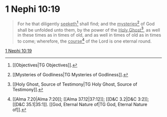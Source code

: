 # 1 Nephi 10:19

> For he that diligently <u>seeketh</u>[^a] shall find; and the <u>mysteries</u>[^b] of God shall be unfolded unto them, by the power of the <u>Holy Ghost</u>[^c], as well in these times as in times of old, and as well in times of old as in times to come; wherefore, the <u>course</u>[^d] of the Lord is one eternal round.

[1 Nephi 10:19](https://www.churchofjesuschrist.org/study/scriptures/bofm/1-ne/10?lang=eng&id=p19#p19)


[^a]: [[Objectives|TG Objectives]].  
[^b]: [[Mysteries of Godliness|TG Mysteries of Godliness]].  
[^c]: [[Holy Ghost, Source of Testimony|TG Holy Ghost, Source of Testimony]].  
[^d]: [[Alma 7.20|Alma 7:20]]; [[Alma 37.12|37:12]]; [[D&C 3.2|D&C 3:2]]; [[D&C 35.1|35:1]]. [[God, Eternal Nature of|TG God, Eternal Nature of]].  
